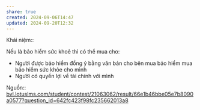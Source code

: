 ```yaml
---
share: true
created: 2024-09-06T14:47
updated: 2024-09-20T12:32
---
```

Khái niệm:: 

Nếu là bảo hiểm sức khoẻ thì có thể mua cho:
- Người được bảo hiểm đồng ý bằng văn bản cho bên mua bảo hiểm mua bảo hiểm sức khỏe cho mình
- Người có quyền lợi về tài chính với mình

Nguồn:: 
[bvl.lotuslms.com/student/contest/21063062/result/66e1b46bbe05e7b8090a0577?question\_id=642fc423f98fc235662013a8](https://bvl.lotuslms.com/student/contest/21063062/result/66e1b46bbe05e7b8090a0577?question_id=642fc423f98fc235662013a8)